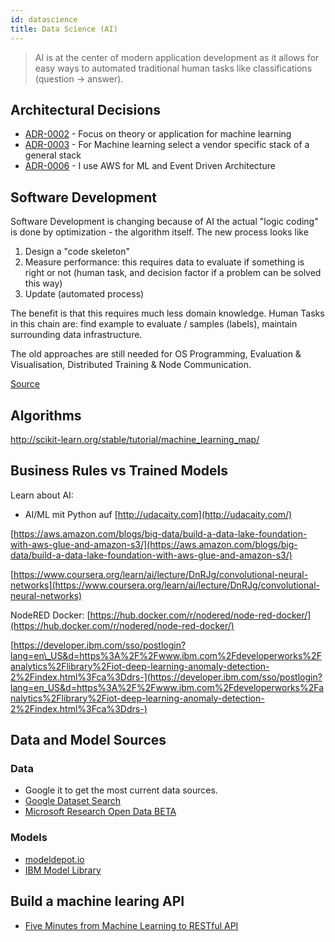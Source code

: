 ```yaml
---
id: datascience
title: Data Science (AI)
---
```

> AI is at the center of modern application development as it allows for easy ways to automated traditional human tasks like classifications (question -> answer).

## Architectural Decisions

* [ADR-0002](adr/adr2.html) - Focus on theory or application for machine learning
* [ADR-0003](adr/adr3.html) - For Machine learning select a vendor specific stack of a general stack
* [ADR-0006](adr/adr6.html) - I use AWS for ML and Event Driven Architecture

## Software Development

Software Development is changing because of AI the actual "logic coding" is done by optimization - the algorithm itself. The new process looks like

1. Design a "code skeleton" 
2. Measure performance: this requires data to evaluate if something is right or not (human task, and decision factor if a problem can be solved this way)
3. Update (automated process) 

The benefit is that this requires much less domain knowledge. Human Tasks in this chain are: find example to evaluate / samples (labels), maintain surrounding data infrastructure.

The old approaches are still needed for OS Programming, Evaluation & Visualisation, Distributed Training & Node Communication.

[Source](https://www.figure-eight.com/building-the-software-2-0-stack-by-andrej-karpathy-from-tesla/)



## Algorithms

http://scikit-learn.org/stable/tutorial/machine_learning_map/


## Business Rules vs Trained Models

Learn about AI:

* AI/ML mit Python auf [http://udacaity.com](http://udacaity.com/)

[https://aws.amazon.com/blogs/big-data/build-a-data-lake-foundation-with-aws-glue-and-amazon-s3/](https://aws.amazon.com/blogs/big-data/build-a-data-lake-foundation-with-aws-glue-and-amazon-s3/)

[https://www.coursera.org/learn/ai/lecture/DnRJg/convolutional-neural-networks](https://www.coursera.org/learn/ai/lecture/DnRJg/convolutional-neural-networks)

NodeRED Docker: [https://hub.docker.com/r/nodered/node-red-docker/](https://hub.docker.com/r/nodered/node-red-docker/)

[https://developer.ibm.com/sso/postlogin?lang=en\_US&d=https%3A%2F%2Fwww.ibm.com%2Fdeveloperworks%2Fanalytics%2Flibrary%2Fiot-deep-learning-anomaly-detection-2%2Findex.html%3Fca%3Ddrs-](https://developer.ibm.com/sso/postlogin?lang=en_US&d=https%3A%2F%2Fwww.ibm.com%2Fdeveloperworks%2Fanalytics%2Flibrary%2Fiot-deep-learning-anomaly-detection-2%2Findex.html%3Fca%3Ddrs-)


## Data and Model Sources

### Data
* Google it to get the most current data sources.
* [Google Dataset Search](https://toolbox.google.com/datasetsearch)
* [Microsoft Research Open Data BETA](https://msropendata.com/)


### Models
* [modeldepot.io](https://modeldepot.io)
* [IBM Model Library](https://developer.ibm.com/code/exchanges/models/)


## Build a machine learing API
* [Five Minutes from Machine Learning to RESTful API](https://jobs.zalando.com/tech/blog/connexion-zalando-open-source/)